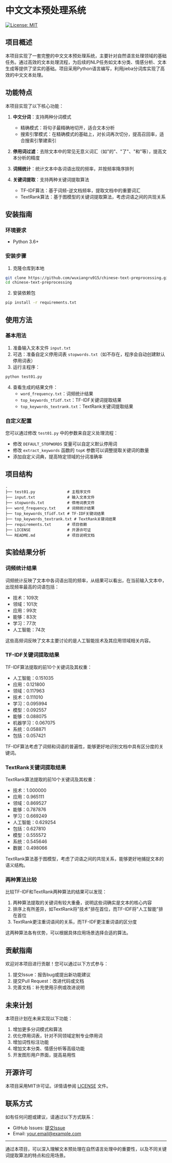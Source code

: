 # 中文文本预处理系统

[![License: MIT](https://img.shields.io/badge/License-MIT-yellow.svg)](https://opensource.org/licenses/MIT)

## 项目概述

本项目实现了一套完整的中文文本预处理系统，主要针对自然语言处理领域的基础任务。通过高效的文本处理流程，为后续的NLP任务如文本分类、情感分析、文本生成等提供了坚实的基础。项目采用Python语言编写，利用jieba分词库实现了高效的中文文本处理。

## 功能特点

本项目实现了以下核心功能：

1. **中文分词**：支持两种分词模式
   - 精确模式：将句子最精确地切开，适合文本分析
   - 搜索引擎模式：在精确模式的基础上，对长词再次切分，提高召回率，适合搜索引擎建索引

2. **停用词过滤**：去除文本中的常见无意义词汇（如"的"、"了"、"和"等），提高文本分析的精度

3. **词频统计**：统计文本中各词语出现的频率，并按频率降序排列

4. **关键词提取**：支持两种关键词提取算法
   - TF-IDF算法：基于词频-逆文档频率，提取文档中的重要词汇
   - TextRank算法：基于图模型的关键词提取算法，考虑词语之间的共现关系

## 安装指南

### 环境要求

- Python 3.6+

### 安装步骤

1. 克隆仓库到本地

```bash
git clone https://github.com/wuxiangru915/chinese-text-preprocessing.git
cd chinese-text-preprocessing
```

2. 安装依赖包

```bash
pip install -r requirements.txt
```

## 使用方法

### 基本用法

1. 准备输入文本文件 `input.txt`
2. 可选：准备自定义停用词表 `stopwords.txt`（如不存在，程序会自动创建默认停用词表）
3. 运行主程序：

```bash
python test01.py
```

4. 查看生成的结果文件：
   - `word_frequency.txt`：词频统计结果
   - `top_keywords_tfidf.txt`：TF-IDF关键词提取结果
   - `top_keywords_textrank.txt`：TextRank关键词提取结果

### 自定义配置

您可以通过修改 `test01.py` 中的参数来自定义处理流程：

- 修改 `DEFAULT_STOPWORDS` 变量可以自定义默认停用词
- 修改 `extract_keywords` 函数的 `topK` 参数可以调整提取关键词的数量
- 添加自定义词典，提高特定领域的分词准确率

## 项目结构

```
.
├── test01.py              # 主程序文件
├── input.txt              # 输入文本文件
├── stopwords.txt          # 停用词表文件
├── word_frequency.txt     # 词频统计结果
├── top_keywords_tfidf.txt # TF-IDF关键词结果
├── top_keywords_textrank.txt # TextRank关键词结果
├── requirements.txt       # 项目依赖
├── LICENSE                # 开源许可证
└── README.md              # 项目说明文档
```

## 实验结果分析

### 词频统计结果

词频统计反映了文本中各词语出现的频率，从结果可以看出，在当前输入文本中，出现频率最高的词语包括：

- 技术：109次
- 领域：101次
- 应用：99次
- 能够：83次
- 学习：77次
- 人工智能：74次

这些高频词反映了文本主要讨论的是人工智能技术及其应用领域相关内容。

### TF-IDF关键词提取结果

TF-IDF算法提取的前10个关键词及其权重：

- 人工智能：0.151035
- 应用：0.121800
- 领域：0.117963
- 技术：0.111010
- 学习：0.095994
- 模型：0.092557
- 能够：0.088075
- 机器学习：0.067075
- 系统：0.058871
- 包括：0.057421

TF-IDF算法考虑了词频和词语的普遍性，能够更好地识别文档中具有区分度的关键词。

### TextRank关键词提取结果

TextRank算法提取的前10个关键词及其权重：

- 技术：1.000000
- 应用：0.965111
- 领域：0.869527
- 能够：0.787876
- 学习：0.669249
- 人工智能：0.629254
- 包括：0.627810
- 模型：0.555572
- 系统：0.545646
- 数据：0.498066

TextRank算法基于图模型，考虑了词语之间的共现关系，能够更好地捕捉文本的语义结构。

### 两种算法比较

比较TF-IDF和TextRank两种算法的结果可以发现：

1. 两种算法提取的关键词有较大重叠，说明这些词确实是文本的核心内容
2. 排序上有所差异，如TextRank将"技术"排在首位，而TF-IDF将"人工智能"排在首位
3. TextRank更注重词语间的关系，而TF-IDF更注重词语的区分度

这两种算法各有优势，可以根据具体应用场景选择合适的算法。

## 贡献指南

欢迎对本项目进行贡献！您可以通过以下方式参与：

1. 提交Issue：报告bug或提出新功能建议
2. 提交Pull Request：改进代码或文档
3. 完善文档：补充使用示例或改进说明

## 未来计划

本项目计划在未来实现以下功能：

1. 增加更多分词模式和算法
2. 优化停用词表，针对不同领域定制专业停用词
3. 增加词性标注功能
4. 增加文本分类、情感分析等高级功能
5. 开发图形用户界面，提高易用性

## 开源许可

本项目采用MIT许可证。详情请参阅 [LICENSE](LICENSE) 文件。

## 联系方式

如有任何问题或建议，请通过以下方式联系：

- GitHub Issues: [提交Issue](https://github.com/yourusername/chinese-text-preprocessing/issues)
- Email: your.email@example.com

---

通过本项目，可以深入理解文本预处理在自然语言处理中的重要性，以及不同关键词提取算法的特点和应用场景。